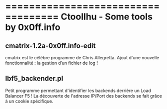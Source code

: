 ===================================
Ctoollhu - Some tools by 0x0ff.info
===================================

                                                                     
                                                                     

cmatrix-1.2a-0x0ff.info-edit
----------------------------
  cmatrix est le célèbre programme de Chris Allegretta.
  Ajout d'une nouvelle fonctionnalité : la gestion d’un fichier de log !


lbf5_backender.pl
-----------------
  Petit programme permettant d'identifier les backends derrière un Load Balancer F5 !
  La découverte de l'adresse IP/Port des backends se fait grâce à un cookie spécifique.
